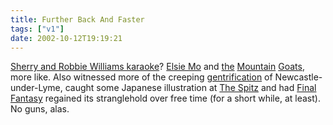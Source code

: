 ```yaml
---
title: Further Back And Faster
tags: ["v1"]
date: 2002-10-12T19:19:21
---
```


[Sherry and Robbie Williams karaoke][1]? [Elsie Mo][2] and [the][3] [Mountain][4] [Goats][5], more like. Also witnessed more of the creeping [gentrification][6] of Newcastle-under-Lyme, caught some Japanese illustration at [The Spitz][7] and had [Final Fantasy][8] regained its stranglehold over free time (for a short while, at least). No guns, alas.

[1]: http://www.parallaxview.nu/index.asp?2002_10_06_archive.txt#82801614 "Parallax View: 'It's got to be at least two weeks...'"
[2]: http://www.tynemill.co.uk/castle1.htm "Castle Rock Brewery: Elsie Mo (at The New Barrack Tavern, Hillsborough)"
[3]: http://www.4ad.com/artists/mountain_goats/ "4AD: new Mountain Goats minisite for new album 'Tallahassee'"
[4]: http://www.ica.org.uk/index.cfm?articleid=8961 "ICA: Doctor Tiger's Deathless Promise"
[5]: http://www.themountaingoats.net/ "the Mountain Goats website"
[6]: http://members.lycos.co.uk/gentrification/whatisgent.html "GentrificationWeb: What is Gentrification?"
[7]: http://www.spitz.co.uk/ "The Spitz: Yabuno Kensei and 326 - Mi tsu ru"
[8]: http://www.squaresoft.com/playonline/FFX/ "Squaresoft: Final Fantasy X - the only thing worth doing in The Potteries"
